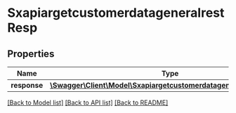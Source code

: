 # SxapiargetcustomerdatageneralrestResp

## Properties
Name | Type | Description | Notes
------------ | ------------- | ------------- | -------------
**response** | [**\Swagger\Client\Model\SxapiargetcustomerdatageneralrestResponse**](SxapiargetcustomerdatageneralrestResponse.md) |  | [optional] 

[[Back to Model list]](../README.md#documentation-for-models) [[Back to API list]](../README.md#documentation-for-api-endpoints) [[Back to README]](../README.md)


